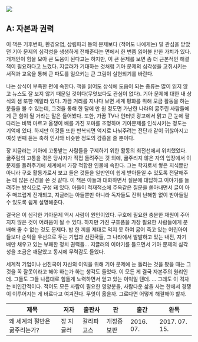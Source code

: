 ![](https://image.aladin.co.kr/product/7964/67/cover500/k042434338_1.jpg)

## A: 자본과 권력

이 책은 기후변화, 환경오염, 삼림파괴 등의 문제보다 (적어도 나에게는) 덜 관심을 받았던 기아 문제의 심각성을 생생하게 전해준다는 면에서 한 번쯤 읽어볼 만한 가치가 있다. 개개인이 힘을 모아 큰 도움이 된다고는 하지만, 이 큰 문제를 보면 좀 더 근본적인 해결책이 필요하다고 느꼈다. 지글러가 기대하는 것처럼 기아 문제의 심각성을 고취시키는 서적과 교육을 통해 큰 파도를 일으키는 큰 그림이 실현되기를 바란다.  

나는 상식이 부족한 편에 속한다. 책을 읽어도 상식에 도움이 되는 종류는 많이 읽지 않고 뉴스도 잘 보지 않기 때문일 것이다(무엇보다도 관심이 없다). 기아 문제에 대한 내 상식의 샘 또한 메말라 있다. 가끔 거리를 지나다 보면 세계 평화를 위해 모금 활동을 하는 분들을 볼 수 있는데, 그것을 통해 한 달에 만 원 정도면 가난한 나라의 굶주린 사람들에게 큰 힘이 될 거라는 말은 들어봤다. 또한, 가끔 TV나 인터넷 광고에서 맑고 큰 눈에 팔다리는 비쩍 마르고 올챙이 배를 가진 꼬마를 조명하며 기아문제를 인식시키는 정도는 기억에 있다. 하지만 이것들 또한 반복되면 억지로 나눠주려는 전단과 같이 귀찮아지고 여섯 번째 듣는 축하 인사와 비슷한 정도의 감흥을 줄 뿐이다.  

장 지글러는 기아에 고통받는 사람들을 구제하기 위한 활동의 최전선에서 위치했었다. 굶주림의 고통을 겪은 당사자가 직접 들려주는 것 외에, 굶주리지 않은 자의 입장에서 이 문제를 들려주기에 세계에서 가장 적합한 인물에 속한다. 그는 학자로서 쌓은 지식뿐만 아니라 구호 활동가로서 보고 들은 것들을 일반인이 쉽게 받아들일 수 있도록 전달해주는 데 많은 신경을 쓴 것 같다. 이 책은 아들과 대화하면서 질문에 대답하고 이야기를 들려주는 방식으로 구성 돼 있다. 아들이 적재적소에 주옥같은 질문을 쏟아내면서 글이 아주 매끄럽게 전개되고, 지글러는 아들뿐만 아니라 독자들도 전혀 난해함 없이 받아들일 수 있도록 쉽게 설명해준다.  

결국은 이 심각한 기아문제 역시 사람이 원인이었다. 구호에 필요한 충분한 재원이 주어지지 않은 것이 어려움이 될 수 있다. 하지만 가진 구호품을 가장 필요한 사람들에게 분배해 줄 수 없는 것도 문제다. 밥 한 끼를 제대로 먹지 못 하여 굶어 죽고 있는 어린아이들보다 순익을 우선으로 두는 기업과 선진국들, 그 나라에서 발발하고 있는 내전, 자기 배만 채우고 있는 부패한 정치 권력들… 지글러의 이야기를 들으면서 기아 문제의 심각성을 조금은 깨달았고 동시에 무력감도 들었다.  

세계적 기업이나 선진국이 자신의 이익을 위해 기아 문제에 눈 돌리는 것을 봤을 때는 그것을 꼭 잘못이라고 해야 하는가 하는 생각도 들었다. 이 모든 게 결국 자본주의 원리인데. 그들도 그들 나름대로 힘들게 노력하면서 얻고 있는 이익일 텐데. … 그래도 이 격차는 비인간적이다. 적어도 모든 사람이 필요한 영양분을, 사람다운 삶을 사는 한에서 경쟁이 이루어지는 게 바르다고 여겨진다. 무엇이 옳을까. 그르다면 어떻게 해결해야 할까.  

|제목|저자|출판사|판|출간|완독|
|------|---|---|---|---|---|
|왜 세계의 절반은 굶주리는가?|장 지글러|갈라파고스|개정증보판|2016. 07.|2017. 07. 15.|
